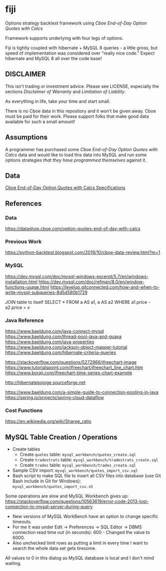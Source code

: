 # fiji

Options strategy backtest framework using *Cboe End-of-Day Option Quotes with Calcs*

Framework supports underlying with four legs of options.

Fiji is tightly coupled with hibernate + MySQL 8 queries - a little gross, but speed of implementation was considered over "really nice code." Expect hibernate and MySQL 8 all over the code base!

## DISCLAIMER 

This isn't trading or investment advice. Please see LICENSE, especially the sections *Disclaimer of Warranty* and *Limitation of Liability*. 

As everything in life, take your time and start small. 

There is no Cboe data in this repository and it won't be given away. Cboe must be paid for their work. Please support folks that make good data available for such a small amount!

## Assumptions

A programmer has purchased some *Cboe End-of-Day Option Quotes with Calcs* data and would like to load this data into MySQL and run some options strategies *that they have programmed themselves* against it. 

## Data

[Cboe End-of-Day Option Quotes with Calcs Specifications](https://datashop.cboe.com/documents/end_of_day_option_quotes_with_calcs_layout.pdf)

## References

### Data

https://datashop.cboe.com/option-quotes-end-of-day-with-calcs

### Previous Work

https://python-backtest.blogspot.com/2019/10/cboe-data-review.html?m=1

### MySQL

https://dev.mysql.com/doc/mysql-windows-excerpt/5.7/en/windows-installation.html
https://dev.mysql.com/doc/refman/8.0/en/window-functions-usage.html
https://levelup.gitconnected.com/how-and-when-to-write-mysql-subqueries-8d5d580b1729

JOIN table to itself 
SELECT * FROM a AS a1, a AS a2 WHERE a1.price - a2.price = x

### Java Reference

https://www.baeldung.com/java-connect-mysql
https://www.baeldung.com/thread-pool-java-and-guava
https://www.baeldung.com/java-properties
https://www.baeldung.com/jackson-object-mapper-tutorial
https://www.baeldung.com/hibernate-criteria-queries

https://stackoverflow.com/questions/5272966/jfreechart-image
https://www.tutorialspoint.com/jfreechart/jfreechart_line_chart.htm
https://www.boraji.com/jfreechart-time-series-chart-example

http://hibernatepojoge.sourceforge.net

https://www.baeldung.com/a-simple-guide-to-connection-pooling-in-java
https://spring.io/projects/spring-cloud-dataflow

### Cost Functions

https://en.wikipedia.org/wiki/Sharpe_ratio

## MySQL Table Creation / Operations

* Create tables
   * Create `quotes` table: `mysql_workbench/quotes_create.sql`
   * Create `tradestrats` table: `mysql_workbench/tradestrats_create.sql`
   * Create `trades` table: `mysql_workbench/trades_create.sql`
* Sample CSV import: `mysql_workbench/quotes_import_csv.sql`
* Bash script to make SQL file to insert all CSV files into database (use Git Bash include in Git for Windows): `mysql_workbench/quotes_import_csv.sh`

Some operations are slow and MySQL Workbench gives up: https://stackoverflow.com/questions/10563619/error-code-2013-lost-connection-to-mysql-server-during-query
* New versions of MySQL WorkBench have an option to change specific timeouts.
* For me it was under Edit → Preferences → SQL Editor → DBMS connection read time out (in seconds): 600 - Changed the value to 6000.
* Also unchecked limit rows as putting a limit in every time I want to search the whole data set gets tiresome.

All values to 0 in this dialog as MySQL database is local and I don't mind waiting.

